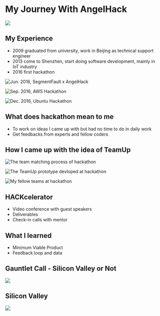 # My Journey With AngelHack
![](images/201707_win_angelhack.jpg)

## My Experience
* 2009 graduated from university, work in Beijing as technical support engineer
* 2013 come to Shenzhen, start doing software development, mainly in IoT industry
* 2016 first hackathon

![Jun. 2016, SegmentFault x AngelHack](images/201606_SF_AngelHack.jpg)

![Sep. 2016, AWS Hackathon](images/201609_AWS_hackathon.jpg)

![Dec. 2016, Ubuntu Hackathon](images/201612_Ubuntu.jpg)

## What does hackathon mean to me
* To work on ideas I came up with but had no time to do in daily work
* Get feedbacks from experts and fellow coders

## How I came up with the idea of TeamUp

![The team matching process of hackathon](images/201707_AngelHack_Whiteboard.jpg)

![The TeamUp prototype devloped at hackathon](images/201707_TeamUp_Prototype1.jpg)

![My fellow teams at hackathon](images/201707_AngelHack_Teams.jpg)

## HACKcelerator
* Video conference with guest speakers
* Deliverables
* Check-in calls with mentor

## What I learned
* Minimum Viable Product
* Feedback loop and data

## Gauntlet Call - Silicon Valley or Not
![](images/201709_AgnelHack_GauntletCall.jpg)

## Silicon Valley
![](images/201711_GoldenGateBridge.jpg)